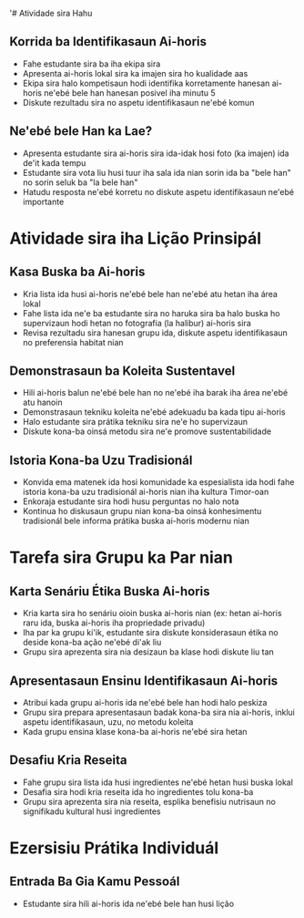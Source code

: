 '# Atividade sira Hahu

## Korrida ba Identifikasaun Ai-horis
- Fahe estudante sira ba iha ekipa sira
- Apresenta ai-horis lokal sira ka imajen sira ho kualidade aas
- Ekipa sira halo kompetisaun hodi identifika korretamente hanesan ai-horis ne'ebé bele han hanesan posivel iha minutu 5
- Diskute rezultadu sira no aspetu identifikasaun ne'ebé komun

## Ne'ebé bele Han ka Lae?
- Apresenta estudante sira ai-horis sira ida-idak hosi foto (ka imajen) ida de'it kada tempu
- Estudante sira vota liu husi tuur iha sala ida nian sorin ida ba "bele han" no sorin seluk ba "la bele han"
- Hatudu resposta ne'ebé korretu no diskute aspetu identifikasaun ne'ebé importante

# Atividade sira iha Lição Prinsipál

## Kasa Buska ba Ai-horis
- Kria lista ida husi ai-horis ne'ebé bele han ne'ebé atu hetan iha área lokal
- Fahe lista ida ne'e ba estudante sira no haruka sira ba halo buska ho supervizaun hodi hetan no fotografia (la halibur) ai-horis sira
- Revisa rezultadu sira hanesan grupu ida, diskute aspetu identifikasaun no preferensia habitat nian

## Demonstrasaun ba Koleita Sustentavel
- Hili ai-horis balun ne'ebé bele han no ne'ebé iha barak iha área ne'ebé atu hanoin
- Demonstrasaun tekniku koleita ne'ebé adekuadu ba kada tipu ai-horis
- Halo estudante sira prátika tekniku sira ne'e ho supervizaun
- Diskute kona-ba oinsá metodu sira ne'e promove sustentabilidade

## Istoria Kona-ba Uzu Tradisionál
- Konvida ema matenek ida hosi komunidade ka espesialista ida hodi fahe istoria kona-ba uzu tradisionál ai-horis nian iha kultura Timor-oan
- Enkoraja estudante sira hodi husu perguntas no halo nota
- Kontinua ho diskusaun grupu nian kona-ba oinsá konhesimentu tradisionál bele informa prátika buska ai-horis modernu nian

# Tarefa sira Grupu ka Par nian

## Karta Senáriu Étika Buska Ai-horis
- Kria karta sira ho senáriu oioin buska ai-horis nian (ex: hetan ai-horis raru ida, buska ai-horis iha propriedade privadu)
- Iha par ka grupu ki'ik, estudante sira diskute konsiderasaun étika no deside kona-ba ação ne'ebé di'ak liu
- Grupu sira aprezenta sira nia desizaun ba klase hodi diskute liu tan

## Apresentasaun Ensinu Identifikasaun Ai-horis
- Atribui kada grupu ai-horis ida ne'ebé bele han hodi halo peskiza
- Grupu sira prepara apresentasaun badak kona-ba sira nia ai-horis, inklui aspetu identifikasaun, uzu, no metodu koleita
- Kada grupu ensina klase kona-ba ai-horis ne'ebé sira hetan

## Desafiu Kria Reseita
- Fahe grupu sira lista ida husi ingredientes ne'ebé hetan husi buska lokal
- Desafia sira hodi kria reseita ida ho ingredientes tolu kona-ba
- Grupu sira aprezenta sira nia reseita, esplika benefisiu nutrisaun no signifikadu kultural husi ingredientes

# Ezersisiu Prátika Individuál

## Entrada Ba Gia Kamu Pessoál
- Estudante sira hili ai-horis ida ne'ebé bele han husi lição